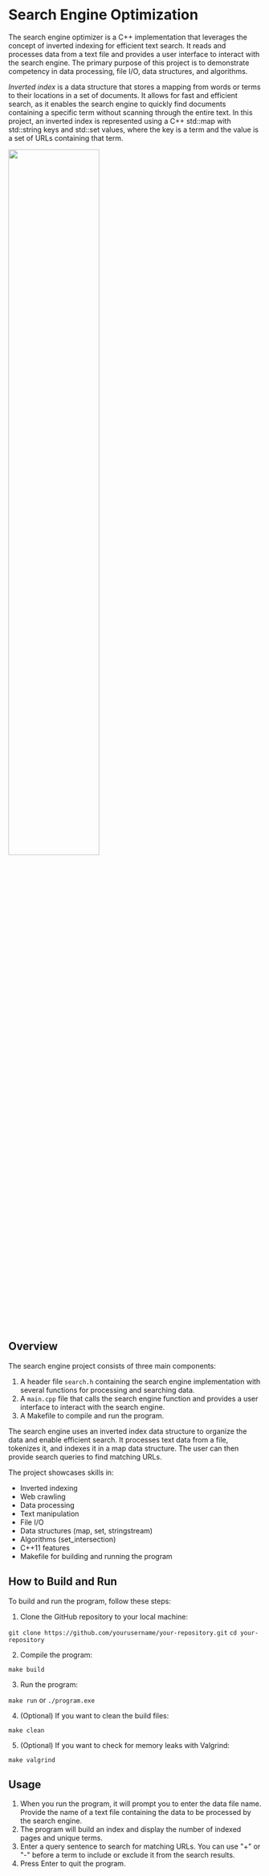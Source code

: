 # Search Engine Optimization

The search engine optimizer is a C++ implementation that leverages the concept of inverted indexing for efficient text search. It reads and processes data from a text file and provides a user interface to interact with the search engine. The primary purpose of this project is to demonstrate competency in data processing, file I/O, data structures, and algorithms.

*Inverted index* is a data structure that stores a mapping from words or terms to their locations in a set of documents. It allows for fast and efficient search, as it enables the search engine to quickly find documents containing a specific term without scanning through the entire text. In this project, an inverted index is represented using a C++ std::map with std::string keys and std::set values, where the key is a term and the value is a set of URLs containing that term.

<img src="https://user-images.githubusercontent.com/78191578/230955575-f4a1389f-b1c9-4121-b354-20330341f5ec.gif" width=60% height=60%>

## Overview

The search engine project consists of three main components:

1. A header file `search.h` containing the search engine implementation with several functions for processing and searching data.
2. A `main.cpp` file that calls the search engine function and provides a user interface to interact with the search engine.
3. A Makefile to compile and run the program.

The search engine uses an inverted index data structure to organize the data and enable efficient search. It processes text data from a file, tokenizes it, and indexes it in a map data structure. The user can then provide search queries to find matching URLs.

The project showcases skills in:

- Inverted indexing
- Web crawling
- Data processing
- Text manipulation
- File I/O
- Data structures (map, set, stringstream)
- Algorithms (set_intersection)
- C++11 features
- Makefile for building and running the program

## How to Build and Run

To build and run the program, follow these steps:

1. Clone the GitHub repository to your local machine:

`git clone https://github.com/yourusername/your-repository.git`
`cd your-repository`

2. Compile the program:

`make build`

3. Run the program:

`make run` or `./program.exe`

4. (Optional) If you want to clean the build files:

`make clean`

5. (Optional) If you want to check for memory leaks with Valgrind:

`make valgrind`


## Usage

1. When you run the program, it will prompt you to enter the data file name. Provide the name of a text file containing the data to be processed by the search engine.
2. The program will build an index and display the number of indexed pages and unique terms.
3. Enter a query sentence to search for matching URLs. You can use "+" or "-" before a term to include or exclude it from the search results.
4. Press Enter to quit the program.







